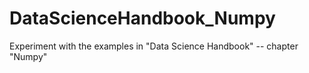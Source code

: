 # DataScienceHandbook_Numpy
Experiment with the examples in "Data Science Handbook" -- chapter "Numpy"
